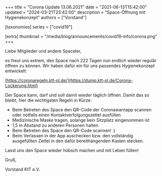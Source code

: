 +++
title = "Corona Update 13.06.2021"
date = "2021-06-13T15:42:00"
updated = "2024-03-21T23:42:00"
description = "Space-Öffnung mit Hygienekonzept"
authors = ["Vorstand"]

[taxonomies]
series = ["covid19"]

[extra]
thumbnail = "/media/blog/announcements/covid19-info/corona.png"
+++

Liebe Mitglieder und andere Spaceler,

es freut uns extrem, den Space nach 222 Tagen nun endlich wieder regulär öffnen
zu können. Wir haben dafür ein für uns passendes Hygienekonzept entwickelt:

[https://coronaregeln.ktt-ol.de/](https://dump.ktt-ol.de/Corona-Lockerung.html)

Der Space kann, darf und soll damit wieder täglich öffnen. Damit das so bleibt,
hier die wichtigsten Regeln in Kürze:

* Beim Betreten des Space den QR-Code der Coronawarnapp scannen oder
  notfalls einen Kontaktverfolgungszettel ausfüllen
* Medizinische Maske tragen, solange kein Sitzplatz eingenommen ist
* 1,5 m Abstand zu anderen Personen halten
* Beim Betreten des Space den QR-Code scannen! :)
* Beim Verlassen in der App auschecken bzw. den vollständig ausgefüllten Zettel in den dafür bereithängenden Kasten
  stecken.

Lasst uns den Space wieder hübsch machen und mit Leben füllen!

Gruß,

Vorstand KtT e.V.
